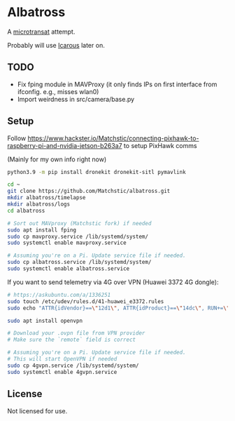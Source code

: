 # Albatross

A [microtransat](https://www.microtransat.org/) attempt.

Probably will use [Icarous](https://github.com/nasa/icarous/tree/master) later on.

## TODO

- Fix fping module in MAVProxy (it only finds IPs on first interface from ifconfig. e.g., misses wlan0)
- Import weirdness in src/camera/base.py

## Setup 

Follow https://www.hackster.io/Matchstic/connecting-pixhawk-to-raspberry-pi-and-nvidia-jetson-b263a7 to setup PixHawk comms

(Mainly for my own info right now)

```bash
python3.9 -m pip install dronekit dronekit-sitl pymavlink

cd ~
git clone https://github.com/Matchstic/albatross.git
mkdir albatross/timelapse
mkdir albatross/logs
cd albatross

# Sort out MAVproxy (Matchstic fork) if needed
sudo apt install fping
sudo cp mavproxy.service /lib/systemd/system/
sudo systemctl enable mavproxy.service

# Assuming you're on a Pi. Update service file if needed.
sudo cp albatross.service /lib/systemd/system/
sudo systemctl enable albatross.service
```

If you want to send telemetry via 4G over VPN (Huawei 3372 4G dongle):

```bash
# https://askubuntu.com/a/1336251
sudo touch /etc/udev/rules.d/41-huawei_e3372.rules
sudo echo "ATTR{idVendor}==\"12d1\", ATTR{idProduct}==\"14dc\", RUN+=\"usb_modeswitch '/%k'\"" >> /etc/udev/rules.d/41-huawei_e3372.rules

sudo apt install openvpn

# Download your .ovpn file from VPN provider
# Make sure the `remote` field is correct

# Assuming you're on a Pi. Update service file if needed.
# This will start OpenVPN if needed
sudo cp 4gvpn.service /lib/systemd/system/
sudo systemctl enable 4gvpn.service
```

## License

Not licensed for use.